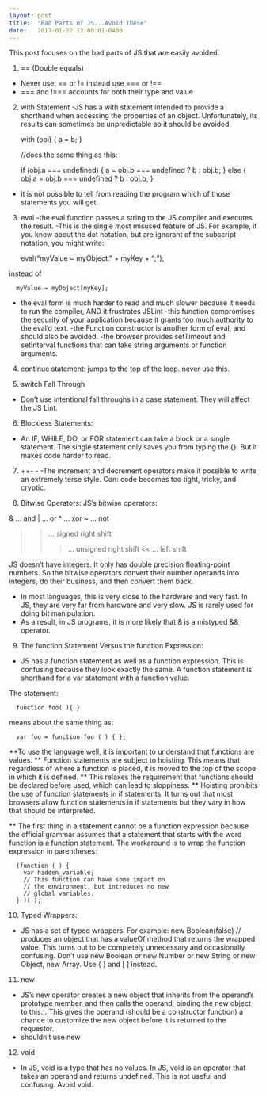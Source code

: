 ```yaml
---
layout: post
title:  "Bad Parts of JS...Avoid These"
date:   2017-01-22 12:00:01-0400
---
```


This post focuses on the bad parts of JS that are easily avoided.

1. == (Double equals)
  - Never use: == or != instead use === or !== 
  - === and !=== accounts for both their type and value
  
2. with Statement
  -JS has a with statement intended to provide a shorthand when accessing the properties of an object. Unfortunately, its results can sometimes be unpredictable so it should be avoided.
    
      with (obj) {
        a = b;
      }

      //does the same thing as this:

      if (obj.a === undefined) {
        a = obj.b === undefined ? b : obj.b;
      } else {
        obj.a = obj.b === undefined ? b : obj.b;
      }
    
  - it is not possible to tell from reading the program which of those statements you will get.

3. eval 
  -the eval function passes a string to the JS compiler and executes the result.
  -This is the single most misused feature of JS. For example, if you know about the dot notation, but are ignorant of the subscript notation, you might write: 
    
      eval(“myValue = myObject.” + myKey + “;”);

instead of 

      myValue = myObject[myKey];

  - the eval form is much harder to read and much slower because it needs to run the compiler, AND it frustrates JSLint
  -this function compromises the security of your application because it grants too much authority to the eval’d text. 
  -the Function constructor is another form of eval, and should also be avoided.
  -the browser provides setTimeout and setInterval functions that can take string arguments or function arguments.

4. continue statement: jumps to the top of the loop. never use this.

5. switch Fall Through
  - Don’t use intentional fall throughs in a case statement. They will affect the JS Lint. 

6. Blockless Statements:
  - An IF, WHILE, DO, or FOR statement can take a block or a single statement. The single statement only saves you from typing the {}. But it makes code harder to read.

7. ++- - 
  -The increment and decrement operators make it possible to write an extremely terse style. Con: code becomes too tight, tricky, and cryptic.

8. Bitwise Operators:
  JS’s bitwise operators:
  
  & … and
  | … or
  ^ … xor
  ~ … not 
  >> … signed right shift
  >>> … unsigned right shift
  << … left shift
   
JS doesn’t have integers. It only has double precision floating-point numbers. So the bitwise operators convert their number operands into integers, do their business, and then convert them back.
  - In most languages, this is very close to the hardware and very fast. In JS, they are very far from hardware and very slow. JS is rarely used for doing bit manipulation.
  - As a result, in JS programs, it is more likely that & is a mistyped && operator.

9. The function Statement Versus the function Expression:
  - JS has a function statement as well as a function expression. This is confusing because they look exactly the same. A function statement is shorthand for a var statement with a function value. 

  The statement:
 
      function foo( ){ }

  means about the same thing as:

      var foo = function foo ( ) { };

  **To use the language well, it is important to understand that functions are values. 
  ** Function statements are subject to hoisting. This means that regardless of where a function is placed, it is moved to the top of the scope in which it is defined.
  ** This relaxes the requirement that functions should be declared before used, which can lead to sloppiness.
  ** Hoisting prohibits the use of function statements in if statements. It turns out that most browsers  allow function statements in if statements but they vary in how that should be interpreted.
  
  ** The first thing in a statement cannot be a function expression because the official grammar assumes that a statement that starts with the word function is a function statement. The workaround is to wrap the function expression in parentheses:

      (function ( ) {
        var hidden_variable;
        // This function can have some impact on 
        // the environment, but introduces no new
        // global variables.
      } )( );

10. Typed Wrappers:
  - JS has a set of typed wrappers. For example: 
    new Boolean(false)
    // produces an object that has a valueOf method that returns the wrapped value. This turns out to be completely unnecessary and occasionally confusing. Don’t use new Boolean or new Number or new String or new Object, new Array. Use { } and [ ] instead.

11. new
  - JS’s new operator creates a new object that inherits from the operand’s prototype member, and then calls the operand, binding the new object to this… This gives the operand (should be a constructor function) a chance to customize the new object before it is returned to the requestor.
  - shouldn’t use new

12. void
  - In JS, void is a type that has no values. In JS, void is an operator that takes an operand and returns undefined. This is not useful and confusing. Avoid void.